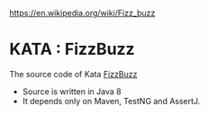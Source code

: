 https://en.wikipedia.org/wiki/Fizz_buzz

# KATA : FizzBuzz

The source code of Kata [FizzBuzz](https://en.wikipedia.org/wiki/Fizz_buzz)
- Source is written in Java 8
- It depends only on Maven, TestNG and AssertJ.



